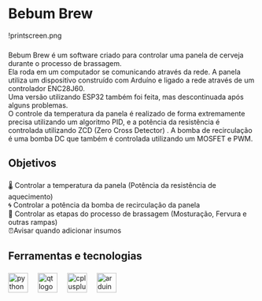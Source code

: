 <h1 align="left">Bebum Brew</h1>

!printscreen.png

###

<p align="left">Bebum Brew é um software criado para controlar uma panela de cerveja durante o processo de brassagem.<br>Ela roda em um computador se comunicando através da rede. A panela utiliza um dispositivo construído com Arduíno e ligado a rede através de um controlador ENC28J60. <br>Uma versão utilizando ESP32 também foi feita, mas descontinuada após alguns problemas. <br>O controle da temperatura da panela é realizado de forma extremamente precisa utilizando um algoritmo PID, e a potência da resistência é controlada utilizando ZCD (Zero Cross Detector) . A bomba de recirculação é uma bomba DC que também é controlada utilizando um MOSFET e PWM.</p>

###

<h2 align="left">Objetivos</h2>

###

<p align="left">🌡️ Controlar a temperatura da panela (Potência da resistência de aquecimento)<br>🌀 Controlar a potência da bomba de recirculação da panela<br>📝 Controlar as etapas do processo de brassagem (Mosturação, Fervura e outras rampas)<br>⏰Avisar quando adicionar insumos</p>

###

<h2 align="left">Ferramentas e tecnologias</h2>

###

<div align="left">
  <img src="https://cdn.jsdelivr.net/gh/devicons/devicon/icons/python/python-original.svg" height="40" alt="python logo"  />
  <img width="12" />
  <img src="https://cdn.jsdelivr.net/gh/devicons/devicon/icons/qt/qt-original.svg" height="40" alt="qt logo"  />
  <img width="12" />
  <img src="https://cdn.jsdelivr.net/gh/devicons/devicon/icons/cplusplus/cplusplus-original.svg" height="40" alt="cplusplus logo"  />
  <img width="12" />
  <img src="https://cdn.jsdelivr.net/gh/devicons/devicon/icons/arduino/arduino-original.svg" height="40" alt="arduino logo"  />
</div>

###
